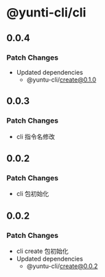 # @yunti-cli/cli

## 0.0.4

### Patch Changes

- Updated dependencies
  - @yuntu-cli/create@0.1.0

## 0.0.3

### Patch Changes

- cli 指令名修改

## 0.0.2

### Patch Changes

- cli 包初始化

## 0.0.2

### Patch Changes

- cli create 包初始化
- Updated dependencies
  - @yuntu-cli/create@0.0.2
